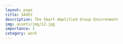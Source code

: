 ```yaml
---
layout: page
title: SAGE3
description: The Smart Amplified Group Environment
img: assets/img/12.jpg
importance: 1
category: work
---
```



